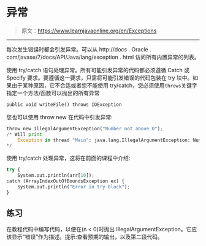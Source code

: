 # 异常

> 原文：<https://www.learnjavaonline.org/en/Exceptions>

* * *

每次发生错误时都会引发异常。可以从 http://docs . Oracle . com/javase/7/docs/API/Java/lang/exception . html 访问所有内置异常的列表。

使用 try/catch 语句处理异常。所有可能引发异常的代码都必须遵循 Catch 或 Specify 要求。要遵循这一要求，只需将可能引发错误的代码包装在 try 块中。如果由于某种原因，它不合适或者您不能使用 try/catch，您必须使用`throws`关键字指定一个方法/函数可以抛出的所有异常

```py
public void writeFile() throws IOException 
```

您也可以使用 throw new 在代码中引发异常:

```py
throw new IllegalArgumentException("Number not above 0");
/* Will print 
    Exception in thread "Main": java.lang.IllegalArgumentException: Number not above 0
*/ 
```

使用 try/catch 处理异常，这将在前面的课程中介绍:

```py
try {
    System.out.println(arr[10]);
catch (ArrayIndexOutOfBoundsException ex) {
    System.out.println("Error in try block");
} 
```

## 练习

在教程代码中编写代码，以便在(n < 0)时抛出 IllegalArgumentException。它应该显示“错误”作为描述。提示:查看预期的输出，以及第二段代码。